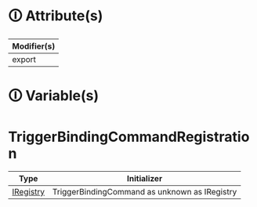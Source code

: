 # &#128712; Attribute(s)

| Modifier(s)                            |
|----------------------------------------|
| export |

# &#128712; Variable(s)

# TriggerBindingCommandRegistration

| Type                        | Initializer                       |
|-----------------------------|-----------------------------------|
| [IRegistry](https://hamedfathi.gitbook.io/aurelia-2-doc-api/kernel/interface/di/iregistry) | TriggerBindingCommand as unknown as IRegistry |